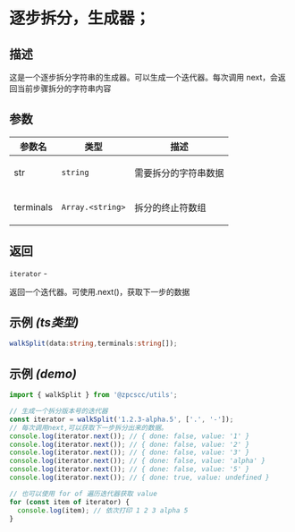 # 逐步拆分，生成器；

## 描述

<p>这是一个逐步拆分字符串的生成器。可以生成一个迭代器。每次调用 next，会返回当前步骤拆分的字符串内容</p>

## 参数

| 参数名    | 类型                              | 描述                        |
| --------- | --------------------------------- | --------------------------- |
| str       | <code>string</code>               | <p>需要拆分的字符串数据</p> |
| terminals | <code>Array.&lt;string&gt;</code> | <p>拆分的终止符数组</p>     |

## 返回

<code>iterator</code> - <p>返回一个迭代器。可使用.next()，获取下一步的数据</p>

## 示例 _(ts类型)_

```typescript
walkSplit(data:string,terminals:string[]);
```

## 示例 _(demo)_

```typescript
import { walkSplit } from '@zpcscc/utils';

// 生成一个拆分版本号的迭代器
const iterator = walkSplit('1.2.3-alpha.5', ['.', '-']);
// 每次调用next,可以获取下一步拆分出来的数据。
console.log(iterator.next()); // { done: false, value: '1' }
console.log(iterator.next()); // { done: false, value: '2' }
console.log(iterator.next()); // { done: false, value: '3' }
console.log(iterator.next()); // { done: false, value: 'alpha' }
console.log(iterator.next()); // { done: false, value: '5' }
console.log(iterator.next()); // { done: true, value: undefined }

// 也可以使用 for of 遍历迭代器获取 value
for (const item of iterator) {
  console.log(item); // 依次打印 1 2 3 alpha 5
}
```
